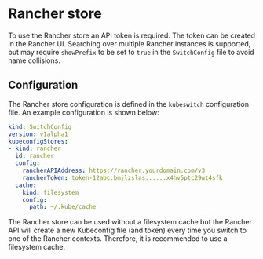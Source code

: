 # Rancher store

To use the Rancher store an API token is required. The token can be created in the Rancher UI.
Searching over multiple Rancher instances is supported, but may require `showPrefix` to be set to `true` in the `SwitchConfig` file to avoid name collisions.

## Configuration

The Rancher store configuration is defined in the `kubeswitch` configuration file. An example configuration is shown below:

```yaml
kind: SwitchConfig
version: v1alpha1
kubeconfigStores:
- kind: rancher
  id: rancher
  config:
    rancherAPIAddress: https://rancher.yourdomain.com/v3
    rancherToken: token-12abc:bmjlzslas......x4hv5ptc29wt4sfk
  cache:
    kind: filesystem
    config:
      path: ~/.kube/cache
```

The Rancher store can be used without a filesystem cache but the Rancher API will create a new Kubeconfig file (and token) every time you switch to one of the Rancher contexts.
Therefore, it is recommended to use a filesystem cache.
